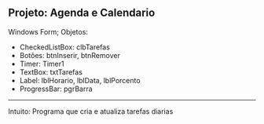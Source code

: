 Projeto: Agenda e Calendario
----------------------------
Windows Form;
Objetos:
  - CheckedListBox: clbTarefas
  - Botões: btnInserir, btnRemover
  - Timer: Timer1
  - TextBox: txtTarefas
  - Label: lblHorario, lblData, lblPorcento
  - ProgressBar: pgrBarra
----------------------------
Intuito: Programa que cria e atualiza tarefas diarias
